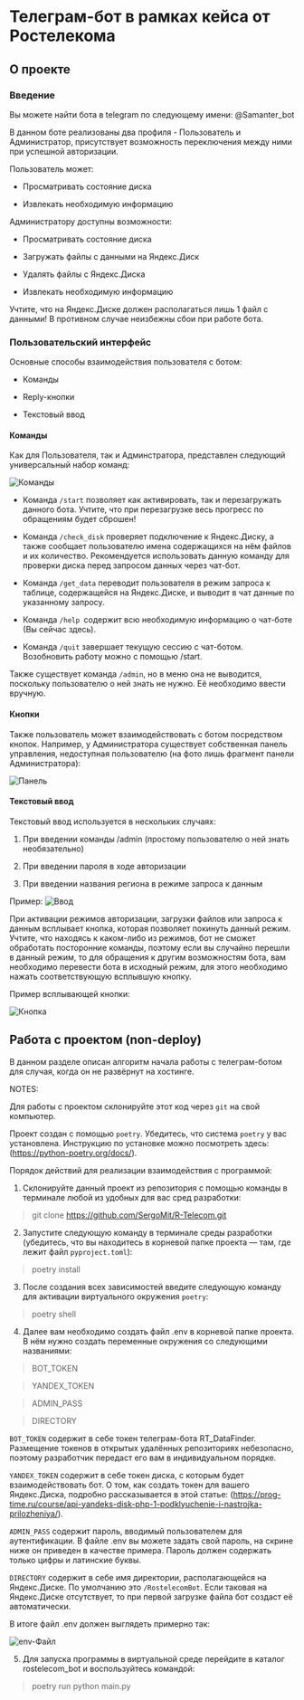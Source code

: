 # Телеграм-бот в рамках кейса от Ростелекома
## О проекте

### Введение
Вы можете найти бота в telegram по следующему имени:
@Samanter_bot

В данном боте реализованы два профиля - Пользователь и Администратор, присутствует возможность переключения между ними при успешной авторизации.

Пользователь может: 

- Просматривать состояние диска

- Извлекать необходимую информацию

Администратору доступны возможности:

- Просматривать состояние диска

- Загружать файлы с данными на Яндекс.Диск

- Удалять файлы с Яндекс.Диска

- Извлекать необходимую информацию

Учтите, что на Яндекс.Диске должен располагаться лишь 1 файл с данными! В противном случае неизбежны сбои при
работе бота.

### Пользовательский интерфейс

Основные способы взаимодействия пользователя с ботом:

- Команды

- Reply-кнопки

- Текстовый ввод

#### Команды

Как для Пользователя, так и Админстратора, представлен следующий универсальный набор команд:

![Команды](/Sources/Команды.png)

- Команда `/start` позволяет как активировать, так и перезагружать
данного бота. Учтите, что при перезагрузке весь прогресс по обращениям
будет сброшен!

- Команда `/check_disk` проверяет подключение к Яндекс.Диску, а также сообщает
пользователю имена содержащихся на нём файлов и их количество. Рекомендуется
использовать данную команду для проверки диска перед запросом данных через чат-бот.

- Команда `/get_data` переводит пользователя в режим запроса к таблице, содержащейся на Яндекс.Диске, и выводит в чат данные по указанному запросу.

- Команда `/help `содержит всю необходимую информацию о чат-боте (Вы сейчас здесь).

- Команда `/quit` завершает текущую сессию с чат-ботом. Возобновить работу можно
с помощью /start.

Также существует команда `/admin`, но в меню она не выводится, поскольку пользователю о ней знать не нужно.
Её необходимо ввести вручную.

#### Кнопки

Также пользователь может взаимодействовать с ботом посредством кнопок.
Например, у Администратора существует собственная панель управления, недоступная пользователю (на фото лишь фрагмент панели Администратора):

![Панель](/Sources/Панель.png)

#### Текстовый ввод
Текстовый ввод используется в нескольких случаях: 

1. При введении команды /admin (простому пользователю о ней знать необязательно)

2. При введении пароля в ходе авторизации

3. При введении названия региона в режиме запроса к данным

Пример:
![Ввод](/Sources/Текстовый%20ввод.png)

При активации режимов авторизации, загрузки файлов или запроса к данным всплывает кнопка, которая позволяет покинуть данный режим. Учтите, что находясь к каком-либо из режимов, бот не сможет обработать посторонние команды, поэтому если вы случайно перешли в данный режим, то для обращения к другим возможностям бота, вам необходимо перевести бота в исходный режим, для этого необходимо нажать соответствующую всплывшую кнопку. 

Пример всплывающей кнопки:

![Кнопка](/Sources/Кнопка.png)

## Работа с проектом (non-deploy)

В данном разделе описан алгоритм начала работы с телеграм-ботом для случая, когда он не развёрнут на хостинге.

NOTES:

Для работы с проектом склонируйте этот код через `git` на свой компьютер.

Проект создан с помощью `poetry`. Убедитесь, что система `poetry` у вас установлена. Инструкцию по установке можно посмотреть здесь: (https://python-poetry.org/docs/).

Порядок действий для реализации взаимодействия с программой:

1. Склонируйте данный проект из репозитория с помощью команды в терминале любой из удобных для вас сред разработки: 
> git clone https://github.com/SergoMit/R-Telecom.git

2. Запустите следующую команду в терминале среды разработки (убедитесь, что вы находитесь в корневой папке проекта — там, где лежит файл `pyproject.toml`):
> poetry install

3. После создания всех зависимостей введите следующую команду для активации виртуального окружения `poetry`:
> poetry shell

4. Далее вам необходимо создать файл .env в корневой папке проекта. В нём нужно создать переменные окружения со следующими
названиями:
>BOT_TOKEN

>YANDEX_TOKEN

>ADMIN_PASS

>DIRECTORY

`BOT_TOKEN` содержит в себе токен телеграм-бота RT_DataFinder. Размещение токенов в открытых удалённых репозиториях небезопасно, поэтому разработчик передаст его вам в индивидуальном порядке.

`YANDEX_TOKEN` содержит в себе токен диска, с которым будет взаимодействовать бот. О том, как создать токен для вашего Яндекс.Диска, подробно рассказывается в этой статье: (https://prog-time.ru/course/api-yandeks-disk-php-1-podklyuchenie-i-nastrojka-prilozheniya/).

`ADMIN_PASS` содержит пароль, вводимый пользователем для аутентификации. В файле .env вы можете задать свой пароль, на скрине ниже он приведен в качестве примера. Пароль должен содержать только цифры и латинские буквы.

`DIRECTORY` содержит в себе имя директории, располагающейся на Яндекс.Диске. По умолчанию это `/RostelecomBot`. Если таковая на 
Яндекс.Диске отсутствует, то при первой загрузке файла бот создаст её автоматически.

В итоге файл .env должен выглядеть примерно так:

![env-Файл](/Sources/Файл%20env.png)

5. Для запуска программы в виртуальной среде перейдите в каталог rostelecom_bot и воспользуйтесь командой:
> poetry run python main.py
